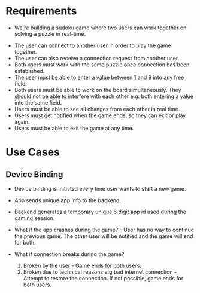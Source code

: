 # Requirements
* We're building a sudoku game where two users can work together on solving a puzzle in real-time.

- The user can connect to another user in order to play the game together.
- The user can also receive a connection request from another user.
- Both users must work with the same puzzle once connection has been established.
- The user must be able to enter a value between 1 and 9 into any free field.
- Both users must be able to work on the board simultaneously. 
  They should not be able to interfere with each other e.g. both entering a value into the same field.
- Users must be able to see all changes from each other in real time.
- Users must get notified when the game ends, so they can exit or play again.
- Users must be able to exit the game at any time.

# Use Cases
## Device Binding
- Device binding is initiated every time user wants to start a new game.
- App sends unique app info to the backend.
- Backend generates a temporary unique 6 digit app id used during the gaming session.

- What if the app crashes during the game? - User has no way to continue the previous game. The other user will be notified and the game will end for both.
- What if connection breaks during the game?
  1. Broken by the user - Game ends for both users.
  2. Broken due to technical reasons e.g bad internet connection - Attempt to restore the connection. If not possible, game ends for both users.